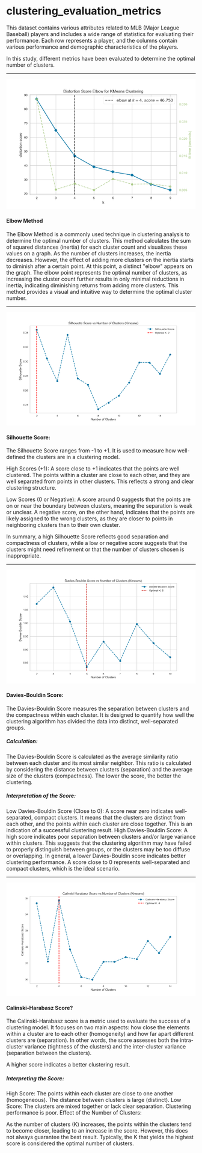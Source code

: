 # clustering_evaluation_metrics

This dataset contains various attributes related to MLB (Major League Baseball) players and includes a wide range of statistics for evaluating their performance. Each row represents a player, and the columns contain various performance and demographic characteristics of the players.

In this study, different metrics have been evaluated to determine the optimal number of clusters.


---

![image](https://github.com/akay35/clustering_evaluation_metrics/blob/main/calisma1-1%20KMeansELBOW%20optimum%20cluster4.png)
#### Elbow Method
The Elbow Method is a commonly used technique in clustering analysis to determine the optimal number of clusters. This method calculates the sum of squared distances (inertia) for each cluster count and visualizes these values on a graph. As the number of clusters increases, the inertia decreases. However, the effect of adding more clusters on the inertia starts to diminish after a certain point. At this point, a distinct "elbow" appears on the graph. The elbow point represents the optimal number of clusters, as increasing the cluster count further results in only minimal reductions in inertia, indicating diminishing returns from adding more clusters. This method provides a visual and intuitive way to determine the optimal cluster number.

---

![image](https://github.com/akay35/clustering_evaluation_metrics/blob/main/calisma1-2%20%20KMeans%20silhoutte_score%20optimum%20cluster2.png)
#### Silhouette Score:
The Silhouette Score ranges from -1 to +1. It is used to measure how well-defined the clusters are in a clustering model.

High Scores (+1): A score close to +1 indicates that the points are well clustered. The points within a cluster are close to each other, and they are well separated from points in other clusters. This reflects a strong and clear clustering structure.

Low Scores (0 or Negative): A score around 0 suggests that the points are on or near the boundary between clusters, meaning the separation is weak or unclear. A negative score, on the other hand, indicates that the points are likely assigned to the wrong clusters, as they are closer to points in neighboring clusters than to their own cluster.

In summary, a high Silhouette Score reflects good separation and compactness of clusters, while a low or negative score suggests that the clusters might need refinement or that the number of clusters chosen is inappropriate.

---

![image](https://github.com/akay35/clustering_evaluation_metrics/blob/main/calisma1-3%20%20KMeans%20Davies-Bouldin%20Score%20optimum%20cluster5.png)
#### Davies-Bouldin Score:
The Davies-Bouldin Score measures the separation between clusters and the compactness within each cluster. It is designed to quantify how well the clustering algorithm has divided the data into distinct, well-separated groups.

##### Calculation: 
The Davies-Bouldin Score is calculated as the average similarity ratio between each cluster and its most similar neighbor. This ratio is calculated by considering the distance between clusters (separation) and the average size of the clusters (compactness). The lower the score, the better the clustering.

##### Interpretation of the Score:
Low Davies-Bouldin Score (Close to 0): A score near zero indicates well-separated, compact clusters. It means that the clusters are distinct from each other, and the points within each cluster are close together. This is an indication of a successful clustering result.
High Davies-Bouldin Score: A high score indicates poor separation between clusters and/or large variance within clusters. This suggests that the clustering algorithm may have failed to properly distinguish between groups, or the clusters may be too diffuse or overlapping.
In general, a lower Davies-Bouldin score indicates better clustering performance. A score close to 0 represents well-separated and compact clusters, which is the ideal scenario.

---

![image](https://github.com/akay35/clustering_evaluation_metrics/blob/main/calisma1-4%20%20KMeans%20Calinski-Harabasz%20Score%20optimum%20cluster5.png)
#### Calinski-Harabasz Score?

The Calinski-Harabasz score is a metric used to evaluate the success of a clustering model. It focuses on two main aspects: how close the elements within a cluster are to each other (homogeneity) and how far apart different clusters are (separation). In other words, the score assesses both the intra-cluster variance (tightness of the clusters) and the inter-cluster variance (separation between the clusters).

A higher score indicates a better clustering result.

##### Interpreting the Score:

High Score:
The points within each cluster are close to one another (homogeneous).
The distance between clusters is large (distinct).
Low Score:
The clusters are mixed together or lack clear separation.
Clustering performance is poor.
Effect of the Number of Clusters:

As the number of clusters (K) increases, the points within the clusters tend to become closer, leading to an increase in the score. However, this does not always guarantee the best result. Typically, the K that yields the highest score is considered the optimal number of clusters.
